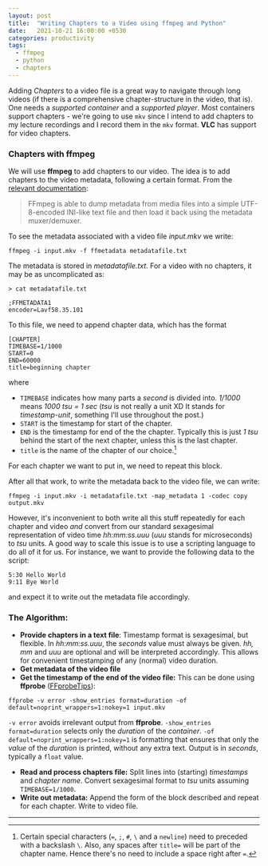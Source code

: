 ```yaml
---
layout: post
title:  "Writing Chapters to a Video using ffmpeg and Python"
date:   2021-10-21 16:00:00 +0530
categories: productivity
tags:
  - ffmpeg
  - python
  - chapters
---
```


Adding *Chapters* to a video file is a great way to navigate through long videos (if there is a comprehensive chapter-structure in the video, that is). One needs a *supported container* and a *supported player*. Most containers support chapters - we're going to use `mkv` since I intend to add chapters to my lecture recordings and I record them in the `mkv` format. **VLC** has support for video chapters.

### Chapters with ffmpeg

We will use **ffmpeg** to add chapters to our video. The idea is to add chapters to the video metadata, following a certain format. From the [relevant documentation][1]:
> FFmpeg is able to dump metadata from media files into a simple UTF-8-encoded INI-like text file and then load it back using the metadata muxer/demuxer.

To see the metadata associated with a video file *input.mkv* we write:
```shell
ffmpeg -i input.mkv -f ffmetadata metadatafile.txt
```
The metadata is stored in *metadatafile.txt*. For a video with no chapters, it may be as uncomplicated as:
```shell
> cat metadatafile.txt

;FFMETADATA1
encoder=Lavf58.35.101
```
To this file, we need to append chapter data, which has the format
```
[CHAPTER]
TIMEBASE=1/1000
START=0
END=60000
title=beginning chapter
```
where
  - `TIMEBASE` indicates how many parts a *second* is divided into. *1/1000* means *1000 tsu = 1 sec* (*tsu* is not really a unit XD It stands for *timestamp-unit*, something I'll use throughout the post.)
  - `START` is the timestamp for start of the chapter.
  - `END` is the timestamp for end of the the chapter. Typically this is just *1 tsu* behind the start of the next chapter, unless this is the last chapter.
  - `title` is the name of the chapter of our choice.[^titlenote]

For each chapter we want to put in, we need to repeat this block.

After all that work, to write the metadata back to the video file, we can write:
```shell
ffmpeg -i input.mkv -i metadatafile.txt -map_metadata 1 -codec copy output.mkv
```

However, it's inconvenient to both write all this stuff repeatedly for each chapter and video *and* convert from our standard sexagesimal representation of video time *hh:mm:ss.uuu* (*uuu* stands for microseconds) to *tsu* units. A good way to scale this issue is to use a scripting language to do all of it for us. For instance, we want to provide the following data to the script:
```
5:30 Hello World
9:11 Bye World
```
and expect it to write out the metadata file accordingly.

### The Algorithm:
  
  - **Provide chapters in a text file**: Timestamp format is sexagesimal, but flexible. In *hh:mm:ss.uuu*, the *seconds* value must always be given. *hh, mm* and *uuu* are optional and will be interpreted accordingly. This allows for convenient timestamping of any (normal) video duration. 
  - **Get metadata of the video file**
  - **Get the timestamp of the end of the video file:** This can be done using **ffprobe** ([FFprobeTips][2]):
  ```shell
  ffprobe -v error -show_entries format=duration -of default=noprint_wrappers=1:nokey=1 input.mkv
  ```
  `-v error` avoids irrelevant output from **ffprobe**. `-show_entries format=duration` selects only the *duration* of the *container*. `-of default=noprint_wrappers=1:nokey=1` is formatting that ensures that only the *value* of the *duration* is printed, without any extra text. Output is in *seconds*, typically a `float` value.
  - **Read and process chapters file:** Split lines into (starting) *timestamps* and *chapter name*. Convert sexagesimal format to *tsu* units assuming `TIMEBASE=1/1000`.
  - **Write out metadata:** Append the form of the block described and repeat for each chapter. Write to video file.


---

[^titlenote]: Certain special characters (`=`, `;`, `#`, `\` and a `newline`) need to preceded with a backslash `\`. Also, any spaces after `title=` will be part of the chapter name. Hence there's no need to include a space right after `=`.







[1]: <https://ffmpeg.org/ffmpeg-formats.html#Metadata-1>
[2]: <http://trac.ffmpeg.org/wiki/FFprobeTips>